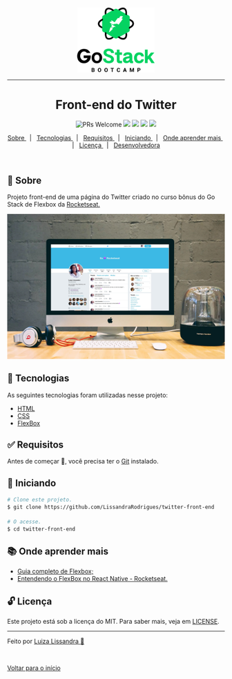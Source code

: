  <div align="center" id="top">
  <p align="center">
  	<img heigth="180px" width="180px" src="https://github.com/LissandraRodrigues/conceitos-nodejs/blob/master/go-stack.png" />
  </p>
</div>

 <hr/>

  <h1 align="center"> Front-end do Twitter </h1>

<p align="center">
   <img src="https://img.shields.io/badge/progress-100%25-brightgreen.svg" alt="PRs Welcome">
   <img src = "https://img.shields.io/github/issues/LissandraRodrigues/twitter-front-end" />
   <img src = "https://img.shields.io/github/forks/LissandraRodrigues/twitter-front-end" />
   <img src = "https://img.shields.io/github/stars/LissandraRodrigues/twitter-front-end" />
   <img src = "https://camo.githubusercontent.com/ceb264b271ea36fdd2755c5ce616adcd4e5ea503de3a8b5aa0770a71c89cfabd/68747470733a2f2f696d672e736869656c64732e696f2f6769746875622f6c6963656e73652f6c756b656d6f72616c65732f726f636b657473686f65732d72656163742d6e61746976652e737667" />
	
</p>	

<p align="center">
  <a href="#dart-sobre"> Sobre </a> &#xa0; | &#xa0; 
  <a href="#rocket-tecnologias"> Tecnologias </a> &#xa0; | &#xa0;
  <a href="#white_check_mark-requisitos"> Requisitos </a> &#xa0; | &#xa0;
  <a href="#checkered_flag-iniciando"> Iniciando </a> &#xa0; | &#xa0;
  <a href="#books-onde-aprender-mais"> Onde aprender mais </a> &#xa0; | &#xa0;
  <a href="#unlock-licença"> Licença </a> &#xa0; | &#xa0;
  <a href="https://www.linkedin.com/in/luiza-lissandra/" target="_blank"> Desenvolvedora </a>
</p>

<br>

## :dart: Sobre ##

Projeto front-end de uma página do Twitter criado no curso bônus do Go Stack de Flexbox da <a href="https://rocketseat.com.br/"> Rocketseat. </a>

<img src="images/twitter.jpg">

## :rocket: Tecnologias ##

As seguintes tecnologias foram utilizadas nesse projeto:

- [HTML](https://developer.mozilla.org/pt-BR/docs/Web/HTML/HTML5)
- [CSS](https://developer.mozilla.org/pt-BR/docs/Web/CSS)
- [FlexBox](https://developer.mozilla.org/pt-BR/docs/Web/CSS/CSS_Flexible_Box_Layout/Conceitos_Basicos_do_Flexbox)

## :white_check_mark: Requisitos ##

Antes de começar :checkered_flag:, você precisa ter o [Git](https://git-scm.com) instalado.

## :checkered_flag: Iniciando ##

```bash
# Clone este projeto.
$ git clone https://github.com/LissandraRodrigues/twitter-front-end

# O acesse.
$ cd twitter-front-end
```

## :books: Onde aprender mais ##

- <a href="https://origamid.com/projetos/flexbox-guia-completo/"> Guia completo de Flexbox; </a>
- <a href="https://www.youtube.com/watch?v=dUkkOdhyO1w"> Entendendo o FlexBox no React Native - Rocketseat. </a>

## :unlock: Licença ##

Este projeto está sob a licença do MIT. Para saber mais, veja em [LICENSE](LICENSE).

<hr/>

Feito por <a href="https://www.linkedin.com/in/luiza-lissandra/" target="_blank"> Luiza Lissandra :rocket: </a>

&#xa0;

<a href="#top"> Voltar para o início </a>
